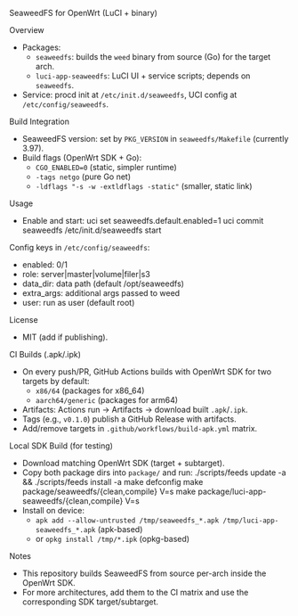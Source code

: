 SeaweedFS for OpenWrt (LuCI + binary)

Overview
- Packages:
  - `seaweedfs`: builds the `weed` binary from source (Go) for the target arch.
  - `luci-app-seaweedfs`: LuCI UI + service scripts; depends on `seaweedfs`.
- Service: procd init at `/etc/init.d/seaweedfs`, UCI config at `/etc/config/seaweedfs`.

Build Integration
- SeaweedFS version: set by `PKG_VERSION` in `seaweedfs/Makefile` (currently 3.97).
- Build flags (OpenWrt SDK + Go):
  - `CGO_ENABLED=0` (static, simpler runtime)
  - `-tags netgo` (pure Go net)
  - `-ldflags "-s -w -extldflags -static"` (smaller, static link)

Usage
- Enable and start:
  uci set seaweedfs.default.enabled=1
  uci commit seaweedfs
  /etc/init.d/seaweedfs start

Config keys in `/etc/config/seaweedfs`:
- enabled: 0/1
- role: server|master|volume|filer|s3
- data_dir: data path (default /opt/seaweedfs)
- extra_args: additional args passed to weed
- user: run as user (default root)

License
- MIT (add if publishing).

CI Builds (.apk/.ipk)
- On every push/PR, GitHub Actions builds with OpenWrt SDK for two targets by default:
  - `x86/64` (packages for x86_64)
  - `aarch64/generic` (packages for arm64)
- Artifacts: Actions run → Artifacts → download built `.apk`/`.ipk`.
- Tags (e.g., `v0.1.0`) publish a GitHub Release with artifacts.
- Add/remove targets in `.github/workflows/build-apk.yml` matrix.

Local SDK Build (for testing)
- Download matching OpenWrt SDK (target + subtarget).
- Copy both package dirs into `package/` and run:
  ./scripts/feeds update -a && ./scripts/feeds install -a
  make defconfig
  make package/seaweedfs/{clean,compile} V=s
  make package/luci-app-seaweedfs/{clean,compile} V=s
- Install on device:
  - `apk add --allow-untrusted /tmp/seaweedfs_*.apk /tmp/luci-app-seaweedfs_*.apk` (apk-based)
  - or `opkg install /tmp/*.ipk` (opkg-based)

Notes
- This repository builds SeaweedFS from source per-arch inside the OpenWrt SDK.
- For more architectures, add them to the CI matrix and use the corresponding SDK target/subtarget.
